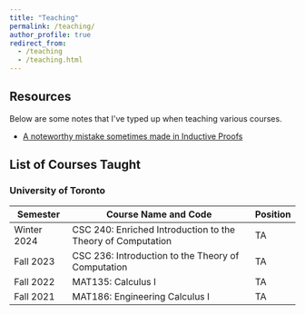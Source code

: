 ```yaml
---
title: "Teaching"
permalink: /teaching/
author_profile: true
redirect_from:
  - /teaching
  - /teaching.html
---
```


## Resources
Below are some notes that I've typed up when teaching various courses.

* [A noteworthy mistake sometimes made in Inductive Proofs](https://CoderWarren.github.io/files/Arbitrary_vs_Chosen.pdf)

## List of Courses Taught

### University of Toronto

| Semester     | Course Name and Code                                         | Position |                        
| ------------ | ------------------------------------------------------------ |----------|
| Winter 2024  | CSC 240: Enriched Introduction to the Theory of Computation  | TA       |
| Fall 2023    | CSC 236: Introduction to the Theory of Computation           | TA       |
| Fall 2022    | MAT135: Calculus I                                           | TA       |
| Fall 2021    | MAT186: Engineering Calculus I                               | TA       |
